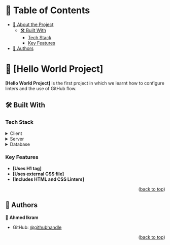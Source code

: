 <a name="readme-top"></a>


# 📗 Table of Contents

- [📖 About the Project](#about-project)
  - [🛠 Built With](#built-with)
    - [Tech Stack](#tech-stack)
    - [Key Features](#key-features) 
- [👥 Authors](#authors)

<!-- PROJECT DESCRIPTION -->

# 📖 [Hello World Project] <a name="about-project"></a>


**[Hello World Project]** is the first project in which we learnt how to configure linters and the use of GitHub flow.

## 🛠 Built With <a name="built-with"></a>

### Tech Stack <a name="tech-stack"></a>


<details>
  <summary>Client</summary>
  <ul>
    <li>HTML 5</li>
    <li>CSS</li>
  </ul>
</details>

<details>
  <summary>Server</summary>
  <ul>
    <li>N/A</li>
  </ul>
</details>

<details>
<summary>Database</summary>
  <ul>
    <li>N/A</li>
  </ul>
</details>

<!-- Features -->

### Key Features <a name="key-features"></a>


- **[Uses H1 tag]**
- **[Uses external CSS file]**
- **[Includes HTML and CSS Linters]**

<p align="right">(<a href="#readme-top">back to top</a>)</p>

<!-- LIVE DEMO -->



<!-- GETTING STARTED -->






<!-- AUTHORS -->

## 👥 Authors <a name="authors"></a>


👤 **Ahmed Ikram**

- GitHub: [@githubhandle](https://github.com/AhmedIkram-SE)

<p align="right">(<a href="#readme-top">back to top</a>)</p>

<!-- FUTURE FEATURES -->




<!-- CONTRIBUTING -->
